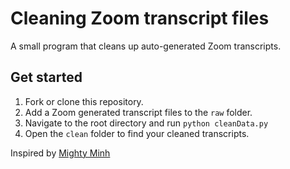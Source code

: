 # Cleaning Zoom transcript files
A small program that cleans up auto-generated Zoom transcripts. 

## Get started
1. Fork or clone this repository.
2. Add a Zoom generated transcript files to the `raw` folder. 
3. Navigate to the root directory and run `python cleanData.py`
4. Open the `clean` folder to find your cleaned transcripts. 


Inspired by [Mighty Minh](https://minhtuyen.medium.com/how-to-clean-zoom-transcript-data-in-a-pinch-e872c6d02f4f)
